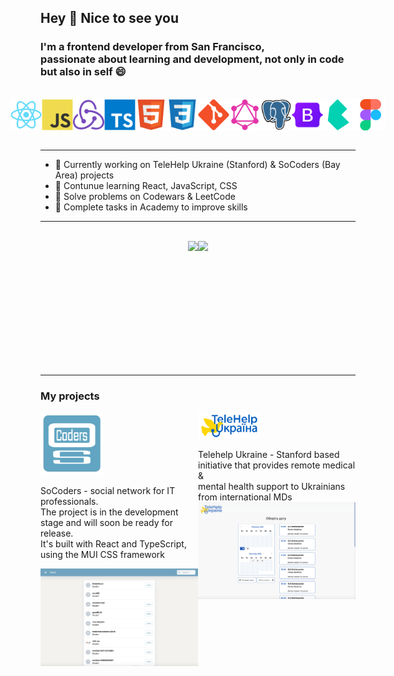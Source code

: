 <h2>Hey 👋 Nice to see you</h2>
<h3>I'm a frontend developer from San Francisco, <br> passionate about learning and development, not only in code but also in self 😄 </h3> 
<br>
<div style="display: flex; justify-content: center;">
 <img src="https://github.com/HannieA/hannieA/blob/master/icons/react-original.svg" width="50px">
 <img src="https://github.com/HannieA/hannieA/blob/master/icons/javascript-original.svg" width="50px" >
 <img src="https://github.com/HannieA/hannieA/blob/master/icons/redux-original.svg" width="50px" >
 <img src="https://github.com/devicons/devicon/blob/master/icons/typescript/typescript-original.svg" width="50px" >
 <img src="https://github.com/HannieA/hannieA/blob/master/icons/html5-original.svg" width="50px" >
 <img src="https://github.com/HannieA/hannieA/blob/master/icons/css3-original.svg" width="50px" >
 <img src="https://github.com/HannieA/hannieA/blob/master/icons/git-original.svg" width="50px" >
 <img src="https://github.com/HannieA/hannieA/blob/master/icons/graphql-plain.svg" width="50px" >
 <img src="https://github.com/HannieA/hannieA/blob/master/icons/postgresql-original.svg" width="50px" >
 <img src="https://github.com/HannieA/hannieA/blob/master/icons/bootstrap-original.svg" width="50px" >
 <img src="https://github.com/HannieA/hannieA/blob/master/icons/bulma-plain.svg" width="50px" >
 <img src="https://github.com/HannieA/hannieA/blob/master/icons/figma-original.svg" width="50px" >
</div>
<br>

---

 - 🔭 Currently working on TeleHelp Ukraine (Stanford) & SoCoders (Bay Area) projects
 - 🌱 Contunue learning React, JavaScript, CSS
 - 🤔 Solve problems on Codewars & LeetCode
 - 👯 Complete tasks in Academy to improve skills

---

<br>
<div style="display: flex; justify-content: center;" align="center">
 <img src="https://github-readme-stats.vercel.app/api/top-langs/?username=anuraghazra&hide_progress=false&langs_count=4&theme=dracula" height="200px"/>
<img src="https://github-readme-streak-stats.herokuapp.com?user=HannieA&theme=aura-dark&exclude_days=Sun%2CSat" height="200px"/> 
</div>

---

<h3>My projects</h3>
<div style="display: flex; justify-content: space-between;">
<div style="flex: 1;">
<img src="https://github.com/HannieA/hannieA/blob/master/icons/socoders.png" width="100px">
<p>SoCoders - social network for IT professionals.
<br> 
The project is in the development stage and will soon be ready for release. 
<br>
It's built with React and TypeScript, using the MUI CSS framework</p>
<img src="https://github.com/HannieA/hannieA/blob/master/icons/SoCoders_pr.png">
</div>

---
 
<div style="flex: 1;">
<img src="https://github.com/HannieA/hannieA/blob/master/icons/TeleHelp.png" width="100px">
<p>Telehelp Ukraine - Stanford based initiative that provides remote medical & 
<br> mental health support to Ukrainians from international MDs
<br> 
<img src="https://github.com/HannieA/hannieA/blob/master/icons/TeleHelp_pr.png" >
</div>
</div>


